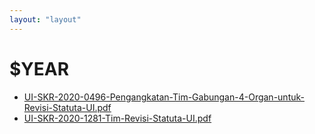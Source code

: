 ```yaml
---
layout: "layout"
---
```

# $YEAR
* [UI-SKR-2020-0496-Pengangkatan-Tim-Gabungan-4-Organ-untuk-Revisi-Statuta-UI.pdf](UI-SKR-2020-0496-Pengangkatan-Tim-Gabungan-4-Organ-untuk-Revisi-Statuta-UI.pdf)
* [UI-SKR-2020-1281-Tim-Revisi-Statuta-UI.pdf](UI-SKR-2020-1281-Tim-Revisi-Statuta-UI.pdf)
